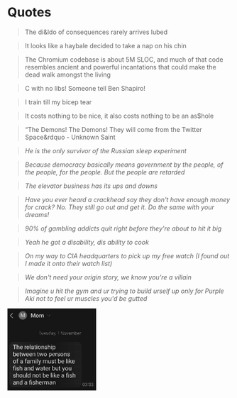 # Quotes

> The di&amp;ldo of consequences rarely arrives lubed

> It looks like a haybale decided to take a nap on his chin

> The Chromium codebase is about 5M SLOC, and much of that code resembles ancient and powerful incantations that could make the dead walk amongst the living

> C with no libs! Someone tell Ben Shapiro!

> I train till my bicep tear

> It costs nothing to be nice, it also costs nothing to be an as$hole

> &ldquo;The Demons! The Demons! They will come from the Twitter Space&rdquo - Unknown Saint

> _He is the only survivor of the Russian sleep experiment_

> _Because democracy basically means government by the people, of the people, for the people. But the people are retarded_

> _The elevator business has its ups and downs_

> _Have you ever heard a crackhead say they don&apos;t have enough money for crack? No. They still go out and get it. Do the same with your dreams!_

> _90% of gambling addicts quit right before they're about to hit it big_

> _Yeah he got a disability, dis ability to cook_

> _On my way to CIA headquarters to pick up my free watch (I found out I made it onto their watch list)_

> _We don't need your origin story, we know you're a villain_

> _Imagine u hit the gym and ur trying to build urself up only for Purple Aki not to feel ur muscles you'd be gutted_
<img src=".pix/mom_text.webp" style="width: 200px; height: auto;">
